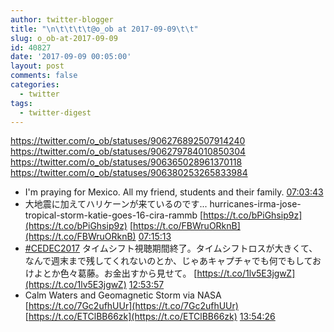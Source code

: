 ```yaml
---
author: twitter-blogger
title: "\n\t\t\t\t@o_ob at 2017-09-09\t\t"
slug: o_ob-at-2017-09-09
id: 40827
date: '2017-09-09 00:05:00'
layout: post
comments: false
categories:
  - twitter
tags:
  - twitter-digest
---
```


https://twitter.com/o_ob/statuses/906276892507914240 https://twitter.com/o_ob/statuses/906279784010850304 https://twitter.com/o_ob/statuses/906365028961370118 https://twitter.com/o_ob/statuses/906380253265833984  

*   I'm praying for Mexico. All my friend, students and their family. [07:03:43](https://twitter.com/o_ob/statuses/906276892507914240)
*   大地震に加えてハリケーンが来ているのです... hurricanes-irma-jose-tropical-storm-katie-goes-16-cira-rammb [https://t.co/bPiGhsip9z](https://t.co/bPiGhsip9z) [https://t.co/FBWruORknB](https://t.co/FBWruORknB) [07:15:13](https://twitter.com/o_ob/statuses/906279784010850304)
*   [#CEDEC2017](https://twitter.com/search?q=%23CEDEC2017&src=hash) タイムシフト視聴期間終了。タイムシフトロスが大きくて、なんで週末まで残してくれないのとか、じゃあキャプチャでも何でもしておけよとか色々葛藤。お金出すから見せて。 [https://t.co/1lv5E3jgwZ](https://t.co/1lv5E3jgwZ) [12:53:57](https://twitter.com/o_ob/statuses/906365028961370118)
*   Calm Waters and Geomagnetic Storm via NASA [https://t.co/7Gc2ufhUUr](https://t.co/7Gc2ufhUUr) [https://t.co/ETClBB66zk](https://t.co/ETClBB66zk) [13:54:26](https://twitter.com/o_ob/statuses/906380253265833984)